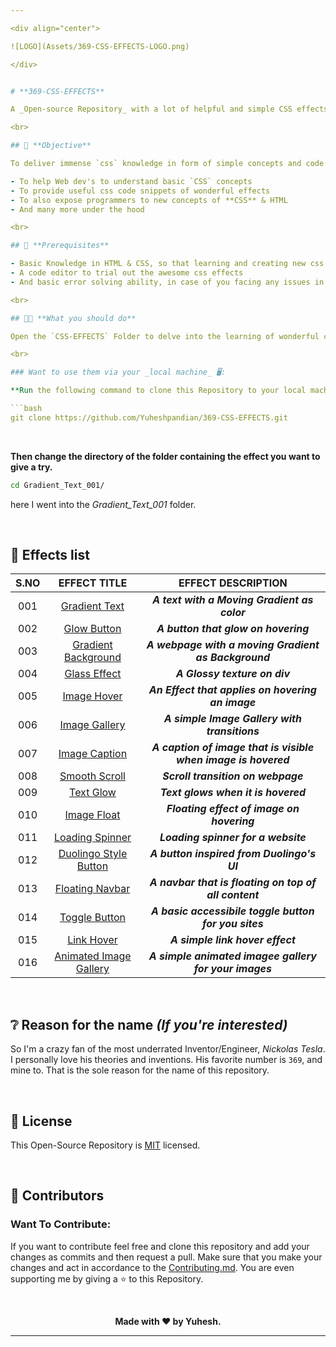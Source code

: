 ```yaml
---

<div align="center">

![LOGO](Assets/369-CSS-EFFECTS-LOGO.png)

</div>


# **369-CSS-EFFECTS**

A _Open-source Repository_ with a lot of helpful and simple CSS effects that helps beginners in learning Web Development and experimenting their knowledge in form of projects that benefit people. *369-CSS-EFFECTS's* main goal is to deliver useful and important CSS and HTML concepts to people in a easier way to infer. In simple words this Repository is a simple and conceptual `CSS` & `HTML` learning platform for emerging Web Dev's.

<br>

## 🎯 **Objective**

To deliver immense `css` knowledge in form of simple concepts and code snippets to create basic css effects that are essential in the developments of crazy websites.

- To help Web dev's to understand basic `CSS` concepts
- To provide useful css code snippets of wonderful effects
- To also expose programmers to new concepts of **CSS** & HTML
- And many more under the hood

<br>

## 📃 **Prerequisites**

- Basic Knowledge in HTML & CSS, so that learning and creating new css effects is easier and helpful.
- A code editor to trial out the awesome css effects
- And basic error solving ability, in case of you facing any issues in implementing these effects.

<br>

## 🫵🏻 **What you should do**

Open the `CSS-EFFECTS` Folder to delve into the learning of wonderful css effects. Then navigate to any folder with the effect name mentioned as its title that you're looking for are feel interested. Then give a look onto the code in both `index.html` & `style.css` and try to understand it. Then implement them in your upcoming web projects.

<br>

### Want to use them via your _local machine_ 🖥️:

**Run the following command to clone this Repository to your local machine**

```bash
git clone https://github.com/Yuheshpandian/369-CSS-EFFECTS.git
```

<br>


**Then change the directory of the folder containing the effect you want to give a try.**

```bash
cd Gradient_Text_001/
```

here I went into the _Gradient_Text_001_ folder.

<br>

## 📄 **Effects list**

<div align="center">

| **S.NO** | **EFFECT TITLE** | **EFFECT DESCRIPTION** |
| :---: | :------------------: | :------------:|
|  001  | [Gradient Text](CSS-EFFECTS/Gradient_Text_001/) | ***A text with a Moving Gradient as color***|
|  002  | [Glow Button](CSS-EFFECTS/Glow_Button_002/) | ***A button that glow on hovering*** |
|  003  | [Gradient Background](CSS-EFFECTS/Gradient_Background_003/) |  ***A webpage with a moving Gradient as Background*** |
|  004  | [Glass Effect](CSS-EFFECTS/Glass_Effect_004/) | ***A Glossy texture on div*** |
|  005  | [Image Hover](CSS-EFFECTS/Image_Hover_005/) | ***An Effect that applies on hovering an image*** |
|  006  | [Image Gallery](CSS-EFFECTS/Image_gallery_006/) | ***A simple Image Gallery with transitions*** |
|  007  | [Image Caption](CSS-EFFECTS/Image_Caption_007/) | ***A caption of image that is visible when image is hovered*** |
|  008  | [Smooth Scroll](CSS-EFFECTS/Smooth_Scroll_008/) | ***Scroll transition on webpage*** |
|  009  | [Text Glow](CSS-EFFECTS/Text_Glow_009/) | ***Text glows when it is hovered*** |
|  010  | [Image Float](CSS-EFFECTS/Image_Float_010/) | ***Floating effect of image on hovering*** |
|  011  | [Loading Spinner](CSS-EFFECTS/Loading_Spinner_011/) | ***Loading spinner for a website*** |
|  012  | [Duolingo Style Button](CSS-EFFECTS/Douolingo_Style_Button_012/) | ***A button inspired from Duolingo's UI*** |
|  013  | [Floating Navbar](CSS-EFFECTS/Floating_Navbar_013/) | ***A navbar that is floating on top of all content*** |
|  014  | [Toggle Button](CSS-EFFECTS/Toggle_Button_014/) | ***A basic accessibile toggle button for you sites*** |
|  015  | [Link Hover](CSS-EFFECTS/Link_Hover_015/) | ***A simple link hover effect*** |
|  016  | [Animated Image Gallery](CSS-EFFECTS/Animated_Image_Gallery_016) | ***A simple animated imagee gallery for your images*** |

</div>

<br>

## ❔ **Reason for the name _(If you're interested)_**
So I'm a crazy fan of the most underrated Inventor/Engineer, *Nickolas Tesla*. I personally love his theories and inventions. His favorite number is `369`, and mine to. That is the sole reason for the name of this repository.

<br>

## 📜 **License**

This Open-Source Repository is [MIT](LICENSE) licensed.

<br>

## 🤝 **Contributors**

### Want To Contribute:

If you want to contribute feel free and clone this repository and add your changes as commits and then request a pull. Make sure that you make your changes and act in accordance to the [Contributing.md](Contributing.md). You are even supporting me by giving a ⭐ to this Repository.

<br>

<div align="center">

**Made with ❤️ by **Yuhesh**.**

</div>

---
```

